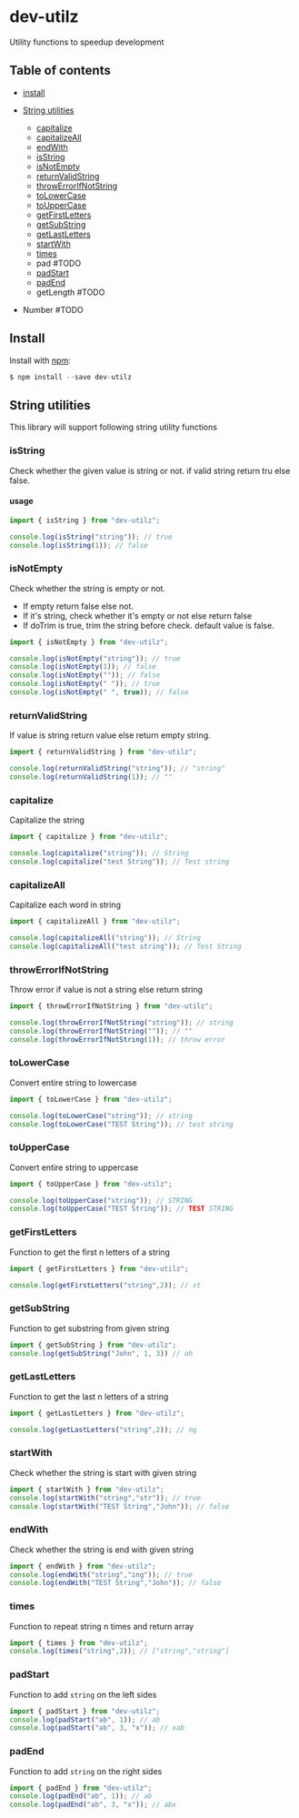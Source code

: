 # dev-utilz

Utility functions to speedup development

## Table of contents

- [install](#install)
- [String utilities](#string-utilities)

  - [capitalize](#capitalize)
  - [capitalizeAll](#capitalizeAll)
  - [endWith](#endWith)
  - [isString](#isString)
  - [isNotEmpty](#isNotEmpty)
  - [returnValidString](#returnValidString)
  - [throwErrorIfNotString](#throwErrorIfNotString)
  - [toLowerCase](#toLowerCase)
  - [toUpperCase](#toUpperCase)
  - [getFirstLetters](#getFirstLetters)
  - [getSubString](#getSubString)
  - [getLastLetters](#getLastLetters)
  - [startWith](#startWith)
  - [times](#times)
  - pad #TODO
  - [padStart](#padStart)
  - [padEnd](#padEnd)
  - getLength  #TODO
- Number  #TODO

## Install

Install with [npm](https://www.npmjs.com/):

```javascript
$ npm install --save dev-utilz
```

## String utilities
This library will support following string utility functions
### isString
Check whether the given value is string or not. if valid string return tru else false.
#### usage
```javascript
import { isString } from "dev-utilz";

console.log(isString("string")); // true
console.log(isString(1)); // false
```

### isNotEmpty
Check whether the string is empty or not. 
 * If  empty return false else not.
 * If it's string, check whether it's empty or not else return false
 * If doTrim is true, trim the string before check. default value is false.
 ```javascript
import { isNotEmpty } from "dev-utilz";

console.log(isNotEmpty("string")); // true
console.log(isNotEmpty(1)); // false
console.log(isNotEmpty("")); // false
console.log(isNotEmpty(" ")); // true
console.log(isNotEmpty(" ", true)); // false

 ```

### returnValidString
If value is string return value else return empty string.
```javascript
import { returnValidString } from "dev-utilz";

console.log(returnValidString("string")); // "string"
console.log(returnValidString(1)); // ""
```

### capitalize
Capitalize the string
```javascript
import { capitalize } from "dev-utilz";

console.log(capitalize("string")); // String
console.log(capitalize("test String")); // Test string
```

### capitalizeAll
Capitalize each word in string
```javascript
import { capitalizeAll } from "dev-utilz";

console.log(capitalizeAll("string")); // String
console.log(capitalizeAll("test string")); // Test String
```

### throwErrorIfNotString
Throw error if value is not a string else return string
```javascript
import { throwErrorIfNotString } from "dev-utilz";

console.log(throwErrorIfNotString("string")); // string
console.log(throwErrorIfNotString("")); // ""
console.log(throwErrorIfNotString(1)); // throw error
```

### toLowerCase
Convert entire string to lowercase
```javascript
import { toLowerCase } from "dev-utilz";

console.log(toLowerCase("string")); // string
console.log(toLowerCase("TEST String")); // test string
```

### toUpperCase
Convert entire string to uppercase
```javascript
import { toUpperCase } from "dev-utilz";

console.log(toUpperCase("string")); // STRING
console.log(toUpperCase("TEST String")); // TEST STRING
```
### getFirstLetters
Function to get the first n letters of a string
```javascript
import { getFirstLetters } from "dev-utilz";

console.log(getFirstLetters("string",2)); // st
```

### getSubString
Function to get substring from given string
```javascript
import { getSubString } from "dev-utilz";
console.log(getSubString("John", 1, 3)) // oh
```
### getLastLetters
Function to get the last n letters of a string
```javascript
import { getLastLetters } from "dev-utilz";

console.log(getLastLetters("string",2)); // ng
```

### startWith
Check whether the string is start with given string
```javascript
import { startWith } from "dev-utilz";
console.log(startWith("string","str")); // true
console.log(startWith("TEST String","John")); // false
```
### endWith
Check whether the string is end with given string
```javascript
import { endWith } from "dev-utilz";
console.log(endWith("string","ing")); // true
console.log(endWith("TEST String","John")); // false
```

### times
Function to repeat string n times and return array
```javascript
import { times } from "dev-utilz";
console.log(times("string",2)); // ["string","string"]
```

### padStart
Function to add `string` on the left sides
```javascript
import { padStart } from "dev-utilz";
console.log(padStart("ab", 1)); // ab
console.log(padStart("ab", 3, "x")); // xab
```

### padEnd
Function to add `string` on the right sides
```javascript
import { padEnd } from "dev-utilz";
console.log(padEnd("ab", 1)); // ab
console.log(padEnd("ab", 3, "x")); // abx
```
